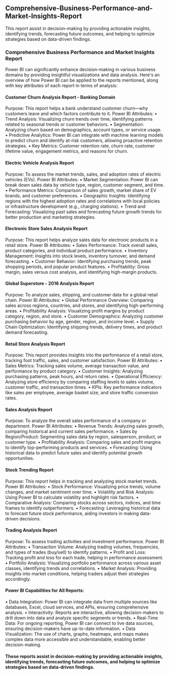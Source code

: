 ## Comprehensive-Business-Performance-and-Market-Insights-Report
This report assist in decision-making by providing actionable insights, identifying trends, forecasting future outcomes, and helping to optimize strategies based on data-driven findings.

### Comprehensive Business Performance and Market Insights Report

Power BI can significantly enhance decision-making in various business domains by providing insightful visualizations and data analysis. Here's an overview of how Power BI can be applied to the reports mentioned, along with key attributes of each report in terms of analysis:

#### Customer Churn Analysis Report - Banking Domain
Purpose: This report helps a bank understand customer churn—why customers leave and which factors contribute to it. Power BI Attributes:
•	Trend Analysis: Visualizing churn trends over time, identifying patterns related to seasonal trends or customer behaviors.
•	Segmentation: Analyzing churn based on demographics, account types, or service usage.
•	Predictive Analytics: Power BI can integrate with machine learning models to predict churn and identify at-risk customers, allowing proactive retention strategies.
•	Key Metrics: Customer retention rate, churn rate, customer lifetime value, engagement metrics, and reasons for churn.

#### Electric Vehicle Analysis Report
Purpose: To assess the market trends, sales, and adoption rates of electric vehicles (EVs). Power BI Attributes:
•	Market Segmentation: Power BI can break down sales data by vehicle type, region, customer segment, and time.
•	Performance Metrics: Comparison of sales growth, market share of EV brands, and customer preferences.
•	Geographic Insights: Identifying regions with the highest adoption rates and correlations with local policies or infrastructure development (e.g., charging stations).
•	Trend and Forecasting: Visualizing past sales and forecasting future growth trends for better production and marketing strategies.

#### Electronic Store Sales Analysis Report
Purpose: This report helps analyze sales data for electronic products in a retail store. Power BI Attributes:
•	Sales Performance: Track overall sales, product categories, and individual product performance.
•	Inventory Management: Insights into stock levels, inventory turnover, and demand forecasting.
•	Customer Behavior: Identifying purchasing trends, peak shopping periods, and popular product features.
•	Profitability: Gross margin, sales versus cost analysis, and identifying high-margin products.

#### Global Superstore - 2016 Analysis Report
Purpose: To analyze sales, shipping, and customer data for a global retail chain. Power BI Attributes:
•	Global Performance Overview: Comparing sales across regions, countries, and stores, and identifying high-performing areas.
•	Profitability Analysis: Visualizing profit margins by product category, region, and store.
•	Customer Demographics: Analyzing customer purchasing behavior by age, gender, region, and income level.
•	Supply Chain Optimization: Identifying shipping trends, delivery times, and product demand forecasting.

#### Retail Store Analysis Report
Purpose: This report provides insights into the performance of a retail store, tracking foot traffic, sales, and customer satisfaction. Power BI Attributes:
•	Sales Metrics: Tracking sales volume, average transaction value, and performance by product category.
•	Customer Insights: Analyzing purchasing patterns, peak hours, and return rates.
•	Operational Efficiency: Analyzing store efficiency by comparing staffing levels to sales volume, customer traffic, and transaction times.
•	KPIs: Key performance indicators like sales per employee, average basket size, and store traffic conversion rates.

#### Sales Analysis Report
Purpose: To analyze the overall sales performance of a company or department. Power BI Attributes:
•	Revenue Trends: Analyzing sales growth, comparing historical and current sales performance.
•	Sales by Region/Product: Segmenting sales data by region, salesperson, product, or customer type.
•	Profitability Analysis: Comparing sales and profit margins to identify top-performing products and services.
•	Forecasting: Using historical data to predict future sales and identify potential growth opportunities.

#### Stock Trending Report
Purpose: This report helps in tracking and analyzing stock market trends. Power BI Attributes:
•	Stock Performance: Visualizing price trends, volume changes, and market sentiment over time.
•	Volatility and Risk Analysis: Using Power BI to calculate volatility and highlight risk factors.
•	Comparative Analysis: Comparing stocks across sectors, indices, and time frames to identify outperformers.
•	Forecasting: Leveraging historical data to forecast future stock performance, aiding investors in making data-driven decisions.

#### Trading Analysis Report
Purpose: To assess trading activities and investment performance. Power BI Attributes:
•	Transaction Volume: Analyzing trading volumes, frequencies, and types of trades (buy/sell) to identify patterns.
•	Profit and Loss: Tracking profit and loss for each trade, helping in performance assessment.
•	Portfolio Analysis: Visualizing portfolio performance across various asset classes, identifying trends and correlations.
•	Market Analysis: Providing insights into market conditions, helping traders adjust their strategies accordingly.

#### Power BI Capabilities for All Reports:
•	Data Integration: Power BI can integrate data from multiple sources like databases, Excel, cloud services, and APIs, ensuring comprehensive analysis.
•	Interactivity: Reports are interactive, allowing decision-makers to drill down into data and analyze specific segments or trends.
•	Real-Time Data: For ongoing reporting, Power BI can connect to live data sources, ensuring decision-makers have up-to-date information.
•	Data Visualization: The use of charts, graphs, heatmaps, and maps makes complex data more accessible and understandable, enabling better decision-making.

#### These reports assist in decision-making by providing actionable insights, identifying trends, forecasting future outcomes, and helping to optimize strategies based on data-driven findings.


